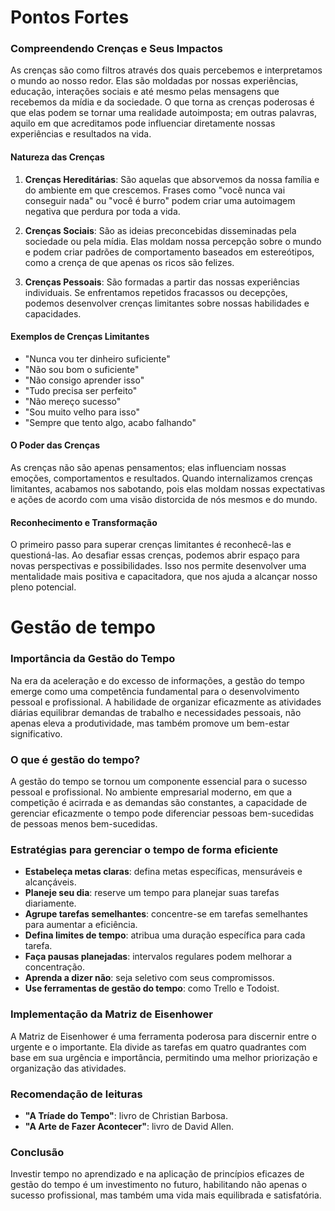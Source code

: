 # Pontos Fortes

### Compreendendo Crenças e Seus Impactos

As crenças são como filtros através dos quais percebemos e interpretamos o mundo ao nosso redor. Elas são moldadas por nossas experiências, educação, interações sociais e até mesmo pelas mensagens que recebemos da mídia e da sociedade. O que torna as crenças poderosas é que elas podem se tornar uma realidade autoimposta; em outras palavras, aquilo em que acreditamos pode influenciar diretamente nossas experiências e resultados na vida.

#### Natureza das Crenças

1. **Crenças Hereditárias**: São aquelas que absorvemos da nossa família e do ambiente em que crescemos. Frases como "você nunca vai conseguir nada" ou "você é burro" podem criar uma autoimagem negativa que perdura por toda a vida.

2. **Crenças Sociais**: São as ideias preconcebidas disseminadas pela sociedade ou pela mídia. Elas moldam nossa percepção sobre o mundo e podem criar padrões de comportamento baseados em estereótipos, como a crença de que apenas os ricos são felizes.

3. **Crenças Pessoais**: São formadas a partir das nossas experiências individuais. Se enfrentamos repetidos fracassos ou decepções, podemos desenvolver crenças limitantes sobre nossas habilidades e capacidades.

#### Exemplos de Crenças Limitantes

- "Nunca vou ter dinheiro suficiente"
- "Não sou bom o suficiente"
- "Não consigo aprender isso"
- "Tudo precisa ser perfeito"
- "Não mereço sucesso"
- "Sou muito velho para isso"
- "Sempre que tento algo, acabo falhando"

#### O Poder das Crenças

As crenças não são apenas pensamentos; elas influenciam nossas emoções, comportamentos e resultados. Quando internalizamos crenças limitantes, acabamos nos sabotando, pois elas moldam nossas expectativas e ações de acordo com uma visão distorcida de nós mesmos e do mundo.

#### Reconhecimento e Transformação

O primeiro passo para superar crenças limitantes é reconhecê-las e questioná-las. Ao desafiar essas crenças, podemos abrir espaço para novas perspectivas e possibilidades. Isso nos permite desenvolver uma mentalidade mais positiva e capacitadora, que nos ajuda a alcançar nosso pleno potencial.

# Gestão de tempo

### Importância da Gestão do Tempo

Na era da aceleração e do excesso de informações, a gestão do tempo emerge como uma competência fundamental para o desenvolvimento pessoal e profissional. A habilidade de organizar eficazmente as atividades diárias equilibrar demandas de trabalho e necessidades pessoais, não apenas eleva a produtividade, mas também promove um bem-estar significativo.

### O que é gestão do tempo?

A gestão do tempo se tornou um componente essencial para o sucesso pessoal e profissional. No ambiente empresarial moderno, em que a competição é acirrada e as demandas são constantes, a capacidade de gerenciar eficazmente o tempo pode diferenciar pessoas bem-sucedidas de pessoas menos bem-sucedidas.

### Estratégias para gerenciar o tempo de forma eficiente

- **Estabeleça metas claras**: defina metas específicas, mensuráveis e alcançáveis.
- **Planeje seu dia**: reserve um tempo para planejar suas tarefas diariamente.
- **Agrupe tarefas semelhantes**: concentre-se em tarefas semelhantes para aumentar a eficiência.
- **Defina limites de tempo**: atribua uma duração específica para cada tarefa.
- **Faça pausas planejadas**: intervalos regulares podem melhorar a concentração.
- **Aprenda a dizer não**: seja seletivo com seus compromissos.
- **Use ferramentas de gestão do tempo**: como Trello e Todoist.

### Implementação da Matriz de Eisenhower

A Matriz de Eisenhower é uma ferramenta poderosa para discernir entre o urgente e o importante. Ela divide as tarefas em quatro quadrantes com base em sua urgência e importância, permitindo uma melhor priorização e organização das atividades.

### Recomendação de leituras

- **"A Tríade do Tempo"**: livro de Christian Barbosa.
- **"A Arte de Fazer Acontecer"**: livro de David Allen.

### Conclusão

Investir tempo no aprendizado e na aplicação de princípios eficazes de gestão do tempo é um investimento no futuro, habilitando não apenas o sucesso profissional, mas também uma vida mais equilibrada e satisfatória.
